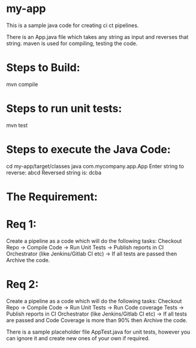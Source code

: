 # my-app
This is a sample java code for creating ci ct pipelines.

There is an App.java file which takes any string as input and reverses that string. maven is used for compiling, testing the code. 

# Steps to Build: 
mvn compile

# Steps to run unit tests: 
mvn test

# Steps to execute the Java Code:
cd my-app/target/classes
java com.mycompany.app.App
  Enter string to reverse:
  abcd
  Reversed string is:
  dcba

# The Requirement:
# Req 1: 
Create a pipeline as a code which will do the following tasks:
 Checkout Repo -> Compile Code -> Run Unit Tests -> Publish reports in CI Orchestrator (like Jenkins/Gitlab CI etc) -> If all tests are passed then Archive the code.

# Req 2:
Create a pipeline as a code which will do the following tasks:
 Checkout Repo -> Compile Code -> Run Unit Tests -> Run Code coverage Tests -> Publish reports in CI Orchestrator (like Jenkins/Gitlab CI etc) -> If all tests are passed and Code Coverage is more than 90% then Archive the code.

 There is a sample placeholder file AppTest.java for unit tests, however you can ignore it and create new ones of your own if required. 
